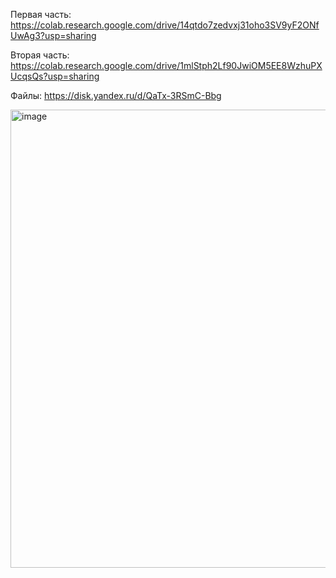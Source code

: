 Первая часть: https://colab.research.google.com/drive/14qtdo7zedvxj31oho3SV9yF2ONfUwAg3?usp=sharing




Вторая часть: https://colab.research.google.com/drive/1mlStph2Lf90JwiOM5EE8WzhuPXUcqsQs?usp=sharing



Файлы: https://disk.yandex.ru/d/QaTx-3RSmC-Bbg



<img width="733" alt="image" src="https://github.com/npoisoned/Project_Khvostovets/assets/90446751/2123d1f1-69ac-4029-b332-abf73ed89b5c">
